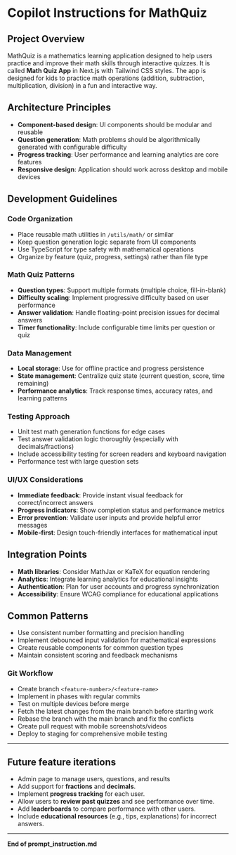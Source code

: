 # Copilot Instructions for MathQuiz

## Project Overview
MathQuiz is a mathematics learning application designed to help users practice and improve their math skills through interactive quizzes. It is called **Math Quiz App** in Next.js with Tailwind CSS styles. The app is designed for kids to practice math operations (addition, subtraction, multiplication, division) in a fun and interactive way.


## Architecture Principles
- **Component-based design**: UI components should be modular and reusable
- **Question generation**: Math problems should be algorithmically generated with configurable difficulty
- **Progress tracking**: User performance and learning analytics are core features
- **Responsive design**: Application should work across desktop and mobile devices

## Development Guidelines

### Code Organization
- Place reusable math utilities in `/utils/math/` or similar
- Keep question generation logic separate from UI components
- Use TypeScript for type safety with mathematical operations
- Organize by feature (quiz, progress, settings) rather than file type

### Math Quiz Patterns
- **Question types**: Support multiple formats (multiple choice, fill-in-blank)
- **Difficulty scaling**: Implement progressive difficulty based on user performance
- **Answer validation**: Handle floating-point precision issues for decimal answers
- **Timer functionality**: Include configurable time limits per question or quiz

### Data Management
- **Local storage**: Use for offline practice and progress persistence
- **State management**: Centralize quiz state (current question, score, time remaining)
- **Performance analytics**: Track response times, accuracy rates, and learning patterns

### Testing Approach
- Unit test math generation functions for edge cases
- Test answer validation logic thoroughly (especially with decimals/fractions)
- Include accessibility testing for screen readers and keyboard navigation
- Performance test with large question sets

### UI/UX Considerations
- **Immediate feedback**: Provide instant visual feedback for correct/incorrect answers
- **Progress indicators**: Show completion status and performance metrics
- **Error prevention**: Validate user inputs and provide helpful error messages
- **Mobile-first**: Design touch-friendly interfaces for mathematical input


## Integration Points
- **Math libraries**: Consider MathJax or KaTeX for equation rendering
- **Analytics**: Integrate learning analytics for educational insights
- **Authentication**: Plan for user accounts and progress synchronization
- **Accessibility**: Ensure WCAG compliance for educational applications

## Common Patterns
- Use consistent number formatting and precision handling
- Implement debounced input validation for mathematical expressions
- Create reusable components for common question types
- Maintain consistent scoring and feedback mechanisms

### Git Workflow
- Create branch `<feature-number>/<feature-name>`
- Implement in phases with regular commits
- Test on multiple devices before merge
- Fetch the latest changes from the main branch before starting work
- Rebase the branch with the main branch and fix the conflicts
- Create pull request with mobile screenshots/videos
- Deploy to staging for comprehensive mobile testing


---

## Future feature iterations
- Admin page to manage users, questions, and results
- Add support for **fractions** and **decimals**.
- Implement **progress tracking** for each user.
- Allow users to **review past quizzes** and see performance over time.
- Add **leaderboards** to compare performance with other users.
- Include **educational resources** (e.g., tips, explanations) for incorrect answers.


---

**End of prompt_instruction.md**
